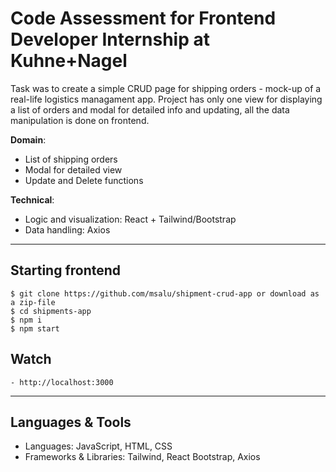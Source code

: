 # Code Assessment for Frontend Developer Internship at Kuhne+Nagel

Task was to create a simple CRUD page for shipping orders - mock-up of a real-life logistics managament app.
Project has only one view for displaying a list of orders and modal for detailed info and updating, all the data manipulation is done on frontend.

 
**Domain**:
- List of shipping orders
- Modal for detailed view
- Update and Delete functions
 

**Technical**:
- Logic and visualization: React + Tailwind/Bootstrap
- Data handling: Axios


---


## Starting frontend
    $ git clone https://github.com/msalu/shipment-crud-app or download as a zip-file
    $ cd shipments-app
    $ npm i
    $ npm start


## Watch
    - http://localhost:3000

---

## Languages & Tools
 - Languages: JavaScript, HTML, CSS
 - Frameworks & Libraries: Tailwind, React Bootstrap, Axios 
